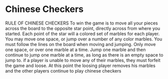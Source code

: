 # Chinese Checkers
RULE OF CHINESE CHECKERS
To win the game is to move all your pieces across the board to the opposite star point, directly across from where you started.
Each point of the star will a colored set of marbles for each player. You may move one space, or jump over a number of any color marbles. You must follow the lines on the board when moving and jumping. Only move one space, or over one marble at a time. Jump one marble and then continue to jump one marble at a time, as long as there is an empty space to jump to.
if a player is unable to move any of their marbles, they must forfeit the game and loose. At this point the loosing player removes his marbles and the other players continue to play chinese checkers
